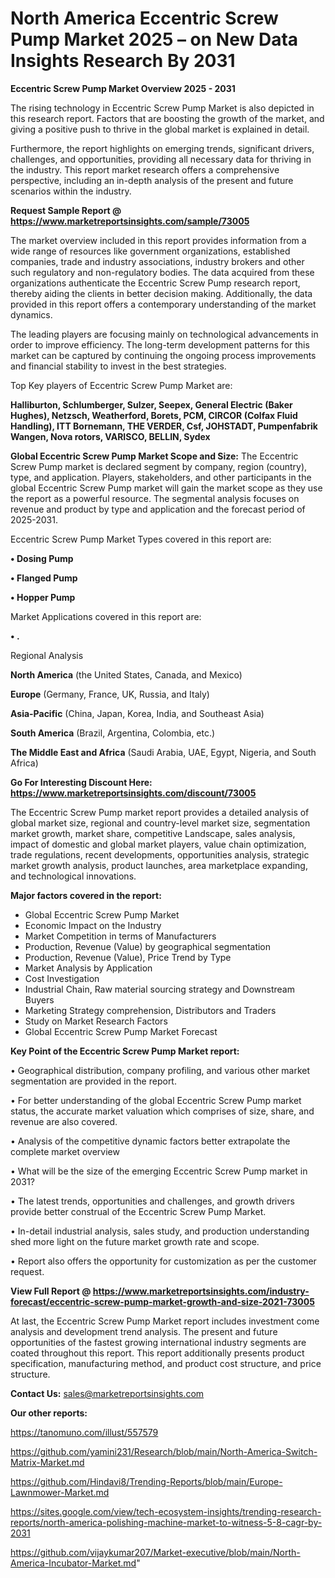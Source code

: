 # North America Eccentric Screw Pump Market 2025 – on New Data Insights Research By 2031

<Strong> Eccentric Screw Pump Market Overview 2025 - 2031</strong>

The rising technology in Eccentric Screw Pump Market is also depicted in this research report. Factors that are boosting the growth of the market, and giving a positive push to thrive in the global market is explained in detail.

Furthermore, the report highlights on emerging trends, significant drivers, challenges, and opportunities, providing all necessary data for thriving in the industry. This report market research offers a comprehensive perspective, including an in-depth analysis of the present and future scenarios within the industry.

<strong>Request Sample Report @ <a href=https://www.marketreportsinsights.com/sample/73005>https://www.marketreportsinsights.com/sample/73005</a></strong>

The market overview included in this report provides information from a wide range of resources like government organizations, established companies, trade and industry associations, industry brokers and other such regulatory and non-regulatory bodies. The data acquired from these organizations authenticate the Eccentric Screw Pump research report, thereby aiding the clients in better decision making. Additionally, the data provided in this report offers a contemporary understanding of the market dynamics.

The leading players are focusing mainly on technological advancements in order to improve efficiency. The long-term development patterns for this market can be captured by continuing the ongoing process improvements and financial stability to invest in the best strategies.

Top Key players of Eccentric Screw Pump Market are:

<strong>Halliburton, Schlumberger, Sulzer, Seepex, General Electric (Baker Hughes), Netzsch, Weatherford, Borets, PCM, CIRCOR (Colfax Fluid Handling), ITT Bornemann, THE VERDER, Csf, JOHSTADT, Pumpenfabrik Wangen, Nova rotors, VARISCO, BELLIN, Sydex</strong>

<strong><b>Global Eccentric Screw Pump Market Scope and Size:</b></strong>
The Eccentric Screw Pump market is declared segment by company, region (country), type, and application. Players, stakeholders, and other participants in the global Eccentric Screw Pump market will gain the market scope as they use the report as a powerful resource. The segmental analysis focuses on revenue and product by type and application and the forecast period of 2025-2031.

Eccentric Screw Pump Market Types covered in this report are:

<strong>• Dosing Pump

• Flanged Pump

• Hopper Pump</strong>

Market Applications covered in this report are:

<strong>• .</strong> 

Regional Analysis

<strong>North America</strong> (the United States, Canada, and Mexico)

<strong>Europe</strong> (Germany, France, UK, Russia, and Italy)

<strong>Asia-Pacific</strong> (China, Japan, Korea, India, and Southeast Asia)

<strong>South America</strong> (Brazil, Argentina, Colombia, etc.)

<strong>The Middle East and Africa</strong> (Saudi Arabia, UAE, Egypt, Nigeria, and South Africa)

<strong>Go For Interesting Discount Here: <a href=https://www.marketreportsinsights.com/discount/73005>https://www.marketreportsinsights.com/discount/73005</a></strong>

The Eccentric Screw Pump market report provides a detailed analysis of global market size, regional and country-level market size, segmentation market growth, market share, competitive Landscape, sales analysis, impact of domestic and global market players, value chain optimization, trade regulations, recent developments, opportunities analysis, strategic market growth analysis, product launches, area marketplace expanding, and technological innovations.

<strong><b>Major factors covered in the report:</b></strong>
<ul>
  <li>Global Eccentric Screw Pump Market </li>
  <li>Economic Impact on the Industry</li>
  <li>Market Competition in terms of Manufacturers</li>
  <li>Production, Revenue (Value) by geographical segmentation</li>
  <li>Production, Revenue (Value), Price Trend by Type</li>
  <li>Market Analysis by Application</li>
  <li>Cost Investigation</li>
  <li>Industrial Chain, Raw material sourcing strategy and Downstream Buyers</li>
  <li>Marketing Strategy comprehension, Distributors and Traders</li>
  <li>Study on Market Research Factors</li>
  <li>Global Eccentric Screw Pump Market Forecast</li>
</ul>

<strong><b>Key Point of the Eccentric Screw Pump Market report:</b></strong>

• Geographical distribution, company profiling, and various other market segmentation are provided in the report.

• For better understanding of the global Eccentric Screw Pump market status, the accurate market valuation which comprises of size, share, and revenue are also covered.

• Analysis of the competitive dynamic factors better extrapolate the complete market overview

• What will be the size of the emerging Eccentric Screw Pump market in 2031?

• The latest trends, opportunities and challenges, and growth drivers provide better construal of the Eccentric Screw Pump Market.

• In-detail industrial analysis, sales study, and production understanding shed more light on the future market growth rate and scope.

• Report also offers the opportunity for customization as per the customer request.

<strong><b>View Full Report @ <a href=https://www.marketreportsinsights.com/industry-forecast/eccentric-screw-pump-market-growth-and-size-2021-73005>https://www.marketreportsinsights.com/industry-forecast/eccentric-screw-pump-market-growth-and-size-2021-73005</a></b></strong>


At last, the Eccentric Screw Pump Market report includes investment come analysis and development trend analysis. The present and future opportunities of the fastest growing international industry segments are coated throughout this report. This report additionally presents product specification, manufacturing method, and product cost structure, and price structure.

<strong>Contact Us:</strong>
sales@marketreportsinsights.com

<strong>Our other reports:</strong>

<a href=https://tanomuno.com/illust/557579>https://tanomuno.com/illust/557579</a>

<a href=https://github.com/yamini231/Research/blob/main/North-America-Switch-Matrix-Market.md>https://github.com/yamini231/Research/blob/main/North-America-Switch-Matrix-Market.md</a>

<a href=https://github.com/Hindavi8/Trending-Reports/blob/main/Europe-Lawnmower-Market.md>https://github.com/Hindavi8/Trending-Reports/blob/main/Europe-Lawnmower-Market.md</a>

<a href=https://sites.google.com/view/tech-ecosystem-insights/trending-research-reports/north-america-polishing-machine-market-to-witness-5-8-cagr-by-2031>https://sites.google.com/view/tech-ecosystem-insights/trending-research-reports/north-america-polishing-machine-market-to-witness-5-8-cagr-by-2031</a>

<a href=https://github.com/vijaykumar207/Market-executive/blob/main/North-America-Incubator-Market.md>https://github.com/vijaykumar207/Market-executive/blob/main/North-America-Incubator-Market.md</a>"
